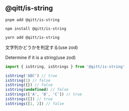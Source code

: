 ## @qitt/is-string

```shell
pnpm add @qitt/is-string
```

```shell
npm install @qitt/is-string
```

```shell
yarn add @qitt/is-string
```

文字列かどうかを判定する(use zod)

Determine if it is a string(use zod)

```js
import { isString, isStrings } from '@qitt/is-string'

isString('ABC') // true
isString(1) // false
isString({}) // false
isString(undefined) // false
isStrings(['A', 'B', 'C']) // true
isStrings([]) // true
isStrings([1, 2]) // false
```

